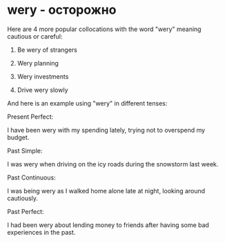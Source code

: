 # wery - осторожно

Here are 4 more popular collocations with the word "wery" meaning cautious or careful:

1. Be wery of strangers

2. Wery planning

3. Wery investments

4. Drive wery slowly

And here is an example using "wery" in different tenses:

Present Perfect:

I have been wery with my spending lately, trying not to overspend my budget.

Past Simple:

I was wery when driving on the icy roads during the snowstorm last week.

Past Continuous:

I was being wery as I walked home alone late at night, looking around cautiously.

Past Perfect:

I had been wery about lending money to friends after having some bad experiences in the past.
